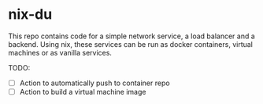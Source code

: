 # nix-du

This repo contains code for a simple network service, a load
balancer and a backend. Using nix, these services can be run
as docker containers, virtual machines or as vanilla services. 


TODO:
- [ ] Action to automatically push to container repo
- [ ] Action to build a virtual machine image

